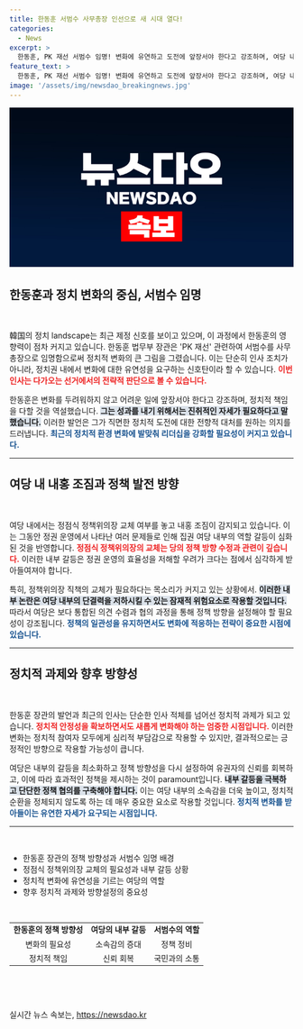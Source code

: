 ```yaml
---
title: 한동훈 서범수 사무총장 인선으로 새 시대 열다!
categories:
  - News
excerpt: >
  한동훈, PK 재선 서범수 임명! 변화에 유연하고 도전에 앞장서야 한다고 강조하며, 여당 내 정점식 정책위의장 교체설로 내홍 조짐까지! 이 변화의 의미는? 클릭해서 자세히 알아보세요!
feature_text: >
  한동훈, PK 재선 서범수 임명! 변화에 유연하고 도전에 앞장서야 한다고 강조하며, 여당 내 정점식 정책위의장 교체설로 내홍 조짐까지! 이 변화의 의미는? 클릭해서 자세히 알아보세요!
image: '/assets/img/newsdao_breakingnews.jpg'
---
```


<p><img src="/assets/img/newsdao_breakingnews.jpg" alt="ranknews 속보" /></p>

<h2 data-ke-size="size26">한동훈과 정치 변화의 중심, 서범수 임명</h2>

<p data-ke-size="size16">&nbsp;</p>

<p data-ke-size="size16">韓国의 정치 landscape는 최근 제정 신호를 보이고 있으며, 이 과정에서 한동훈의 영향력이 점차 커지고 있습니다. 한동훈 법무부 장관은 'PK 재선' 관련하여 서범수를 사무총장으로 임명함으로써 정치적 변화의 큰 그림을 그렸습니다. 이는 단순히 인사 조치가 아니라, 정치권 내에서 변화에 대한 유연성을 요구하는 신호탄이라 할 수 있습니다. <b><span style="color: #ee2323;">이번 인사는 다가오는 선거에서의 전략적 판단으로 볼 수 있습니다.</span></b></p>

<p data-ke-size="size16">한동훈은 변화를 두려워하지 않고 어려운 일에 앞장서야 한다고 강조하며, 정치적 책임을 다할 것을 역설했습니다. <b><span style="background-color: #21538527;">그는 성과를 내기 위해서는 진취적인 자세가 필요하다고 말했습니다.</span></b> 이러한 발언은 그가 직면한 정치적 도전에 대한 전향적 대처를 원하는 의지를 드러냅니다. <b><span style="color: #1a5490;">최근의 정치적 환경 변화에 발맞춰 리더십을 강화할 필요성이 커지고 있습니다.</span></b></p>

<hr>

<h2 data-ke-size="size26">여당 내 내홍 조짐과 정책 발전 방향</h2>

<p data-ke-size="size16">&nbsp;</p>

<p data-ke-size="size16">여당 내에서는 정점식 정책위의장 교체 여부를 놓고 내홍 조짐이 감지되고 있습니다. 이는 그동안 정권 운영에서 나타난 여러 문제들로 인해 집권 여당 내부의 역할 갈등이 심화된 것을 반영합니다. <b><span style="color: #ee2323;">정점식 정책위의장의 교체는 당의 정책 방향 수정과 관련이 깊습니다.</span></b> 이러한 내부 갈등은 정권 운영의 효율성을 저해할 우려가 크다는 점에서 심각하게 받아들여져야 합니다.</p>

<p data-ke-size="size16">특히, 정책위의장 직책의 교체가 필요하다는 목소리가 커지고 있는 상황에서. <b><span style="background-color: #21538527;">이러한 내부 논란은 여당 내부의 단결력을 저하시킬 수 있는 잠재적 위험요소로 작용할 것입니다.</span></b> 따라서 여당은 보다 통합된 의견 수렴과 협의 과정을 통해 정책 방향을 설정해야 할 필요성이 강조됩니다. <b><span style="color: #1a5490;">정책의 일관성을 유지하면서도 변화에 적응하는 전략이 중요한 시점에 있습니다.</span></b></p>

<hr>

<h2 data-ke-size="size26">정치적 과제와 향후 방향성</h2>

<p data-ke-size="size16">&nbsp;</p>

<p data-ke-size="size16">한동훈 장관의 발언과 최근의 인사는 단순한 인사 적체를 넘어선 정치적 과제가 되고 있습니다. <b><span style="color: #ee2323;">정치적 안정성을 확보하면서도 새롭게 변화해야 하는 엄중한 시점입니다.</span></b> 이러한 변화는 정치적 참여자 모두에게 심리적 부담감으로 작용할 수 있지만, 결과적으로는 긍정적인 방향으로 작용할 가능성이 큽니다.</p>

<p data-ke-size="size16">여당은 내부의 갈등을 최소화하고 정책 방향성을 다시 설정하여 유권자의 신뢰를 회복하고, 이에 따라 효과적인 정책을 제시하는 것이 paramount입니다. <b><span style="background-color: #21538527;">내부 갈등을 극복하고 단단한 정책 협의를 구축해야 합니다.</span></b> 이는 여당 내부의 소속감을 더욱 높이고, 정치적 순환을 정체되지 않도록 하는 데 매우 중요한 요소로 작용할 것입니다. <b><span style="color: #1a5490;">정치적 변화를 받아들이는 유연한 자세가 요구되는 시점입니다.</span></b></p>

<hr>

<p data-ke-size="size16">&nbsp;</p>

<ul>
<li>한동훈 장관의 정책 방향성과 서범수 임명 배경</li>
<li>정점식 정책위의장 교체의 필요성과 내부 갈등 상황</li>
<li>정치적 변화에 유연성을 기르는 여당의 역할</li>
<li>향후 정치적 과제와 방향설정의 중요성</li>
</ul>

<p data-ke-size="size16">&nbsp;</p>

<table>
<tr>
<td style="text-align: center; height: 17px;"><b>한동훈의 정책 방향성</b></td>
<td style="text-align: center; height: 17px;"><b>여당의 내부 갈등</b></td>
<td style="text-align: center; height: 17px;"><b>서범수의 역할</b></td>
</tr>
<tr>
<td style="text-align: center; height: 17px;">변화의 필요성</td>
<td style="text-align: center; height: 17px;">소속감의 증대</td>
<td style="text-align: center; height: 17px;">정책 정비</td>
</tr>
<tr>
<td style="text-align: center; height: 17px;">정치적 책임</td>
<td style="text-align: center; height: 17px;">신뢰 회복</td>
<td style="text-align: center; height: 17px;">국민과의 소통</td>
</tr>
</table>

<p data-ke-size="size16">&nbsp;</p>

<p data-ke-size="size16">&nbsp;</p>
실시간 뉴스 속보는, <a href="https://newsdao.kr" rel="dofollow">https://newsdao.kr</a>


